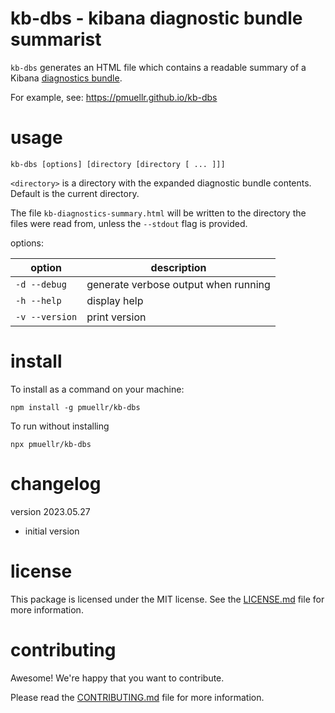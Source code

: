 kb-dbs - kibana diagnostic bundle summarist
================================================================================

`kb-dbs` generates an HTML file which contains a readable summary of a
Kibana [diagnostics bundle][].

[diagnostics bundle]: https://www.elastic.co/blog/why-does-elastic-support-keep-asking-for-diagnostic-files


For example, see: https://pmuellr.github.io/kb-dbs

usage
================================================================================

    kb-dbs [options] [directory [directory [ ... ]]]

`<directory>` is a directory with the expanded diagnostic bundle contents.
Default is the current directory.

The file `kb-diagnostics-summary.html` will be written to the directory
the files were read from, unless the `--stdout` flag is provided.

options:

| option          | description
| --------------- | -------------------------------------
| `-d --debug`    | generate verbose output when running
| `-h --help`     | display help
| `-v --version`  | print version


install
================================================================================

To install as a command on your machine:

    npm install -g pmuellr/kb-dbs

To run without installing

    npx pmuellr/kb-dbs


changelog
================================================================================

version 2023.05.27

- initial version


license
================================================================================

This package is licensed under the MIT license.  See the [LICENSE.md][] file
for more information.


contributing
================================================================================

Awesome!  We're happy that you want to contribute.

Please read the [CONTRIBUTING.md][] file for more information.


[LICENSE.md]: LICENSE.md
[CONTRIBUTING.md]: CONTRIBUTING.md
[CHANGELOG.md]: CHANGELOG.md